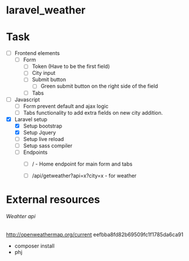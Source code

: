 # laravel_weather

# Task

- [ ] Frontend elements
  - [ ] Form
    - [ ] Token (Have to be the first field)
    - [ ] City input
    - [ ] Submit button 
      - [ ] Green submit button on the right side of the field
    - [ ] Tabs
- [ ] Javascript
  - [ ] Form prevent default and ajax logic
  - [ ] Tabs functionality to add extra fields on new city addition.
- [x] Laravel setup
    - [x] Setup bootstrap
    - [x] Setup Jquery
    - [ ] Setup live reload
    - [ ] Setup sass compiler
    - [ ] Endpoints
      - [ ] / - Home endpoint for main form and tabs
      - [ ] /api/getweather?api=x?city=x - for weather
    

# External resources
###### Weahter api
http://openweathermap.org/current
eefbba8fd82b69509fc1f1785da6ca91

- composer install
- phj